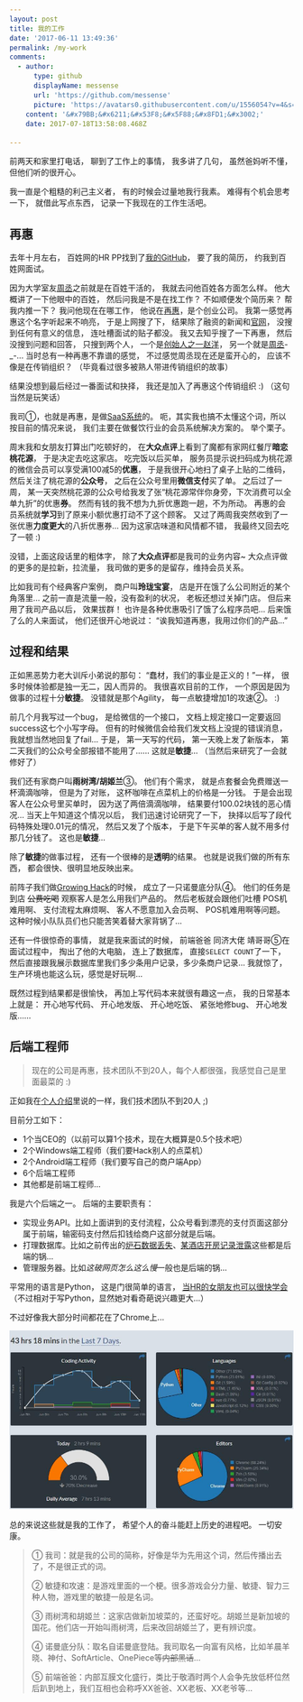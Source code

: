 ```yaml
---
layout: post
title: 我的工作
date: '2017-06-11 13:49:36'
permalink: /my-work
comments:
  - author:
      type: github
      displayName: messense
      url: 'https://github.com/messense'
      picture: 'https://avatars0.githubusercontent.com/u/1556054?v=4&s=73'
    content: '&#x79BB;&#x6211;&#x53F8;&#x5F88;&#x8FD1;&#x3002;'
    date: 2017-07-18T13:58:08.468Z

---
```


前两天和家里打电话，
聊到了工作上的事情，
我多讲了几句，
虽然爸妈听不懂，
但他们听的很开心。

<!--MORE-->

我一直是个粗糙的利己主义者，
有的时候会过量地我行我素。
难得有个机会思考一下，
就借此写点东西，
记录一下我现在的工作生活吧。

## 再惠

去年十月左右，
百姓网的HR PP找到了[我的GitHub][LKI]，
要了我的简历，
约我到百姓网面试。

因为大学室友[周丞][ldsink]之前就是在百姓干活的，
我就去问他百姓各方面怎么样。
他大概讲了一下他眼中的百姓，
然后问我是不是在找工作？
不如顺便发个简历来？
帮我内推一下？
我问他现在在哪工作，
他说在[再惠][zaihui]，是个创业公司。
我第一感觉再惠这个名字听起来不响亮，
于是上网搜了下，
结果除了融资的新闻和[官网][zaihui]，
没搜到任何有意义的信息，
连吐槽面试的贴子都没。
我又去知乎搜了一下再惠，
然后没搜到问题和回答，
只搜到两个人，
一个是[创始人之一赵洋][zhaoyang-zhihu]，
另一个就是[周丞][ldsink-zhihu]-\_-...
当时总有一种再惠不靠谱的感觉，
不过感觉周丞现在还是蛮开心的，
应该不像是在传销组织？
（毕竟看过很多被熟人带进传销组织的故事）

结果没想到最后经过一番面试和抉择，
我还是加入了再惠这个传销组织 :)
（这句当然是玩笑话）

我司①，也就是再惠，是做[SaaS系统][saas]的。
呃，其实我也搞不太懂这个词，所以按目前的情况来说，
我们主要在做餐饮行业的会员系统解决方案的。
举个栗子。

周末我和女朋友打算出门吃顿好的，
在**大众点评**上看到了魔都有家网红餐厅**暗恋桃花源**，
于是决定去吃这家店。
吃完饭以后买单，
服务员提示说扫码成为桃花源的微信会员可以享受满100减5的**优惠**，
于是我很开心地扫了桌子上贴的二维码，
然后关注了桃花源的**公众号**，
之后在公众号里用**微信支付**买了单。
之后过了一周，
某一天突然桃花源的公众号给我发了张“桃花源常伴你身旁，下次消费可以全单九折”的优惠**券**。
然而有钱的我不想为九折优惠跑一趟，不为所动。
再惠的会员系统就**学习**到了原来小额优惠打动不了这个顾客。
又过了两周我突然收到了一张优惠**力度更大**的八折优惠券…
因为这家店味道和风情都不错，
我最终又回去吃了一顿 :)

没错，上面这段话里的粗体字，
除了**大众点评**都是我司的业务内容~
大众点评做的更多的是拉新，拉流量，
我司做的更多的是留存，维持会员关系。

比如我司有个经典客户案例，
商户叫**玲珑宝宴**，
店是开在饿了么公司附近的某个角落里…
之前一直是流量一般，没有盈利的状况，
老板还想过关掉门店。
但后来用了我司产品以后，
效果拔群！
也许是各种优惠吸引了饿了么程序员吧…
后来饿了么的人来面试，
他们还很开心地说过：
“诶我知道再惠，我用过你们的产品…”


## 过程和结果

正如黑恶势力老大训斥小弟说的那句：
“蠢材，我们的事业是正义的！”一样，
很多时候体验都是独一无二，因人而异的。
我很喜欢目前的工作，
一个原因是因为做事的过程十分**敏捷**。
没错就是那个Agility，
每一点敏捷增加1的攻速②。 :)

前几个月我写过一个bug，
是给微信的一个接口，
文档上规定接口一定要返回success这七个小写字母。
但有的时候微信会给我们发文档上没提的错误消息，
我就想当然地回复了fail…
于是，
第一天写的代码，
第一天晚上发了新版本，
第二天我们的公众号全部报错不能用了......
这就是**敏捷**...
（当然后来研究了一会就修好了）

我们还有家商户叫**雨树湾/胡姬兰**③。
他们有个需求，
就是点套餐会免费赠送一杯滴滴咖啡，
但是为了对账，
这杯咖啡在点菜机上的价格是一分钱。
于是会出现客人在公众号里买单时，
因为送了两倍滴滴咖啡，
结果要付100.02块钱的恶心情况…
当天上午知道这个情况以后，
我们迅速讨论研究了一下，
抉择以后写了段代码特殊处理0.01元的情况，
然后又发了个版本，
于是下午买单的客人就不用多付那几分钱了。
这也是**敏捷**...


除了**敏捷**的做事过程，
还有一个很棒的是**透明**的结果。
也就是说我们做的所有东西，
都会很快、很明显地反映出来。

前阵子我们做[Growing Hack][growing-hack]的时候，
成立了一只诺曼底分队④。
他们的任务是到店 ~~公费吃喝~~ 观察客人是怎么用我们产品的。
然后老板就会跟他们吐槽
POS机难用啊、
支付流程太麻烦啊、
客人不愿意加入会员啊、
POS机难用啊等问题。
这种时候小队队员们也只能苦笑着替大家背锅了...

还有一件很惊奇的事情，
就是我来面试的时候，
前端爸爸 同济大佬 靖哥哥⑤在面试过程中，
掏出了他的大电脑，
连上了数据库，
直接`SELECT COUNT`了一下，
然后直接跟我展示数据库里我们多少条用户记录，多少条商户记录…
我就惊了，生产环境也能这么玩，感觉是好玩啊…

既然过程到结果都是很愉快，
再加上写代码本来就很有趣这一点，
我的日常基本上就是：
开心地写代码、
开心地发版、
开心地吃饭、
紧张地修bug、
开心地发版……


## 后端工程师

> 现在的公司是再惠，技术团队不到20人，每个人都很强，我感觉自己是里面最菜的 :)

正如我在[个人介绍][about]里说的一样，我们技术团队不到20人 ;)

目前分工如下：

* 1个当CEO的（以前可以算1个技术，现在大概算是0.5个技术吧）
* 2个Windows端工程师（我们要Hack别人的点菜机）
* 2个Android端工程师（我们要写自己的商户端App）
* 6个后端工程师
* 其他都是前端工程师...

我是六个后端之一。
后端的主要职责有：

* 实现业务API。比如上面讲到的支付流程，公众号看到漂亮的支付页面这部分属于前端，输密码支付然后扣钱给商户这部分就是后端。
* 打理数据库。比如之前传出的[炉石数据丢失][ac3416677]、[某酒店开房记录泄露][data]这些都是后端的锅…
* 管理服务器。比如*这破网页怎么这么慢*一般也是后端的锅…

平常用的语言是Python，
这是门很简单的语言，
[当HR的女朋友也可以很快学会][girlfriend-python]
（不过相对于写Python，显然她对看奇葩说兴趣更大…）

不过好像我大部分时间都花在了Chrome上...

![wakatime-dashboard][wakatime]

总的来说这些就是我的工作了，
希望个人的奋斗能赶上历史的进程吧。
一切安康。


> ① 我司：就是我的公司的简称，好像是华为先用这个词，然后传播出去了，不是很正式的词。
>
> ② 敏捷和攻速：是游戏里面的一个梗。很多游戏会分力量、敏捷、智力三种人物，游戏里的敏捷一般是名词。
>
> ③ 雨树湾和胡姬兰：这家店做新加坡菜的，还蛮好吃。胡姬兰是新加坡的国花。他们店一开始叫雨树湾，后来改回胡姬兰了，更有辨识度。
>
> ④ 诺曼底分队：取名自诺曼底登陆。我司取名一向富有风格，比如羊晨羊晓、神付、SoftArticle、OnePiece等~~内部黑话~~…
>
> ⑤ 前端爸爸：内部互膜文化盛行，类比于敬酒时两个人会争先放低杯位然后趴到地上，我们互相也会称呼XX爸爸、XX老板、XX老爷等…


[LKI]: https://github.com/LKI
[ldsink]: https://ldsink.com/
[zaihui]: http://www.kezaihui.com/#!/join
[zhaoyang-zhihu]: https://www.zhihu.com/people/zhao-yang-61-85/activities
[ldsink-zhihu]: https://www.zhihu.com/people/ldsink/activities
[saas]: https://en.wikipedia.org/wiki/Software_as_a_service
[growing-hack]: https://en.wikipedia.org/wiki/Growth_hacking
[about]: /about/
[ac3416677]: http://www.acfun.cn/a/ac3416677
[data]: https://www.zhihu.com/question/21793037
[girlfriend-python]: https://github.com/LKI/teach-girlfriend-python
[wakatime]: /assets/pics/wakatime_dashboard.jpg
